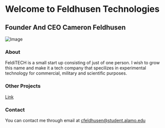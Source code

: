 # Welcome to Feldhusen Technologies

## Founder And CEO Cameron Feldhusen 

![Image](https://m.popkey.co/faf6d7/vzG4G.gif)
### About
FeldiTECH is a small start up consisting of just of one person. I wish to grow this name 
and make it a tech company that specilizes in experimental technology for commercial, military
and scientific purposes.
### Other Projects

[Link](https://github.com/feldhusentechnologies/CAM_PROJECTS)

### Contact
You can contact me through email at cfeldhusen@student.alamo.edu
